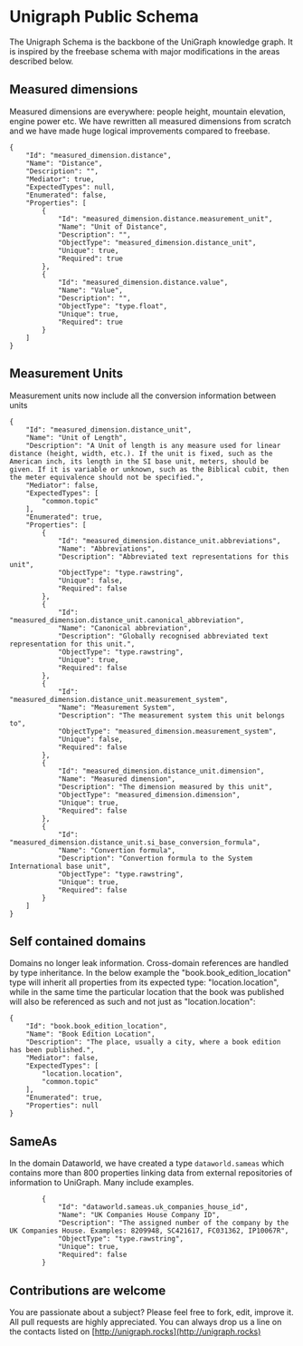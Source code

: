 Unigraph Public Schema
======================

The Unigraph Schema is the backbone of the UniGraph knowledge graph. It is inspired by the freebase schema with major modifications in the areas described below.

Measured dimensions
-------------------

Measured dimensions are everywhere: people height, mountain elevation, engine power etc. We have rewritten all measured dimensions from scratch and we have made huge logical improvements compared to freebase.

```
{
    "Id": "measured_dimension.distance",
    "Name": "Distance",
    "Description": "",
    "Mediator": true,
    "ExpectedTypes": null,
    "Enumerated": false,
    "Properties": [
        {
            "Id": "measured_dimension.distance.measurement_unit",
            "Name": "Unit of Distance",
            "Description": "",
            "ObjectType": "measured_dimension.distance_unit",
            "Unique": true,
            "Required": true
        },
        {
            "Id": "measured_dimension.distance.value",
            "Name": "Value",
            "Description": "",
            "ObjectType": "type.float",
            "Unique": true,
            "Required": true
        }
    ]
}
```

Measurement Units
-----------------

Measurement units now include all the conversion information between units

```
{
    "Id": "measured_dimension.distance_unit",
    "Name": "Unit of Length",
    "Description": "A Unit of length is any measure used for linear distance (height, width, etc.). If the unit is fixed, such as the American inch, its length in the SI base unit, meters, should be given. If it is variable or unknown, such as the Biblical cubit, then the meter equivalence should not be specified.",
    "Mediator": false,
    "ExpectedTypes": [
        "common.topic"
    ],
    "Enumerated": true,
    "Properties": [
        {
            "Id": "measured_dimension.distance_unit.abbreviations",
            "Name": "Abbreviations",
            "Description": "Abbreviated text representations for this unit",
            "ObjectType": "type.rawstring",
            "Unique": false,
            "Required": false
        },
        {
            "Id": "measured_dimension.distance_unit.canonical_abbreviation",
            "Name": "Canonical abbreviation",
            "Description": "Globally recognised abbreviated text representation for this unit.",
            "ObjectType": "type.rawstring",
            "Unique": true,
            "Required": false
        },
        {
            "Id": "measured_dimension.distance_unit.measurement_system",
            "Name": "Measurement System",
            "Description": "The measurement system this unit belongs to",
            "ObjectType": "measured_dimension.measurement_system",
            "Unique": false,
            "Required": false
        },
        {
            "Id": "measured_dimension.distance_unit.dimension",
            "Name": "Measured dimension",
            "Description": "The dimension measured by this unit",
            "ObjectType": "measured_dimension.dimension",
            "Unique": true,
            "Required": false
        },
        {
            "Id": "measured_dimension.distance_unit.si_base_conversion_formula",
            "Name": "Convertion formula",
            "Description": "Convertion formula to the System International base unit",
            "ObjectType": "type.rawstring",
            "Unique": true,
            "Required": false
        }
    ]
}
```

Self contained domains
----------------------

Domains no longer leak information. Cross-domain references are handled by type inheritance. In the below example the "book.book_edition_location" type will inherit all properties from its expected type: "location.location", while in the same time the particular location that the book was published will also be referenced as such and not just as "location.location":

```
{
    "Id": "book.book_edition_location",
    "Name": "Book Edition Location",
    "Description": "The place, usually a city, where a book edition has been published.",
    "Mediator": false,
    "ExpectedTypes": [
        "location.location",
        "common.topic"
    ],
    "Enumerated": true,
    "Properties": null
}
```

SameAs
------

In the domain Dataworld, we have created a type `dataworld.sameas` which contains more than 800 properties linking data from external repositories of information to UniGraph. Many include examples.

```
        {
            "Id": "dataworld.sameas.uk_companies_house_id",
            "Name": "UK Companies House Company ID",
            "Description": "The assigned number of the company by the UK Companies House. Examples: 8209948, SC421617, FC031362, IP10067R",
            "ObjectType": "type.rawstring",
            "Unique": true,
            "Required": false
        }
```

Contributions are welcome
-------------------------

You are passionate about a subject? Please feel free to fork, edit, improve it. All pull requests are highly appreciated. You can always drop us a line on the contacts listed on [http://unigraph.rocks](http://unigraph.rocks)
